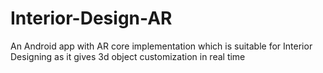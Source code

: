 # Interior-Design-AR
An Android app with AR core implementation which is suitable for Interior Designing as it gives 3d object customization in real time
